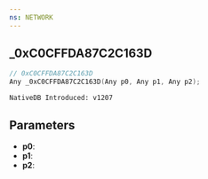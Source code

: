 ```yaml
---
ns: NETWORK
---
```

## _0xC0CFFDA87C2C163D

```c
// 0xC0CFFDA87C2C163D
Any _0xC0CFFDA87C2C163D(Any p0, Any p1, Any p2);
```

```
NativeDB Introduced: v1207
```

## Parameters
* **p0**:
* **p1**:
* **p2**:

